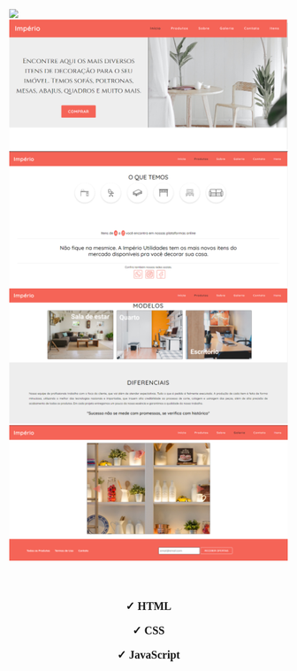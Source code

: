 <img src="images/prints/gif-imperio.gif">

<img src="images/prints/01.png">
<img src="images/prints/02.png">
<img src="images/prints/03.png">
<img src="images/prints/04.png">

<div style="text-align: center; font-family: Quicksand;">
	<h2 style="font-size: 3rem; font-family:'Quicksand'"></h2>
	<p style="font-size: 1.25rem; font-family: Quicksand; font-weight: bold;">
		&#10003; HTML
	</p>
	<p style="font-size: 1.25rem; font-family: Quicksand; font-weight: bold;">
		&#10003; CSS
	</p>
	<p style="font-size: 1.25rem; font-family: Quicksand; font-weight: bold;">
		&#10003; JavaScript
	</p>
</div>

